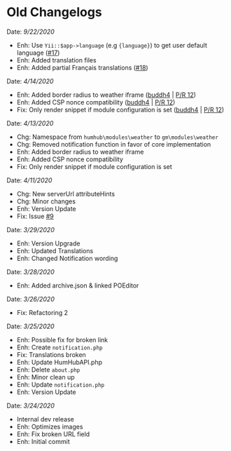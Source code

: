 # Old Changelogs

Date: *9/22/2020*
- Enh: Use `Yii::$app->language` (e.g `{language}`) to get user default language ([#17](https://github.com/GreenMeteor/humhub-weather-module/issues/17))
- Enh: Added translation files
- Enh: Added partial Français translations ([#18](https://github.com/GreenMeteor/humhub-weather-module/issues/18))

Date: *4/14/2020*
- Enh: Added border radius to weather iframe ([buddh4](https://github.com/buddh4) | [P/R 12](https://github.com/GreenMeteor/humhub-weather-module/pull/12))
- Enh: Added CSP nonce compatibility ([buddh4](https://github.com/buddh4) | [P/R 12](https://github.com/GreenMeteor/humhub-weather-module/pull/12))
- Fix: Only render snippet if module configuration is set ([buddh4](https://github.com/buddh4) | [P/R 12](https://github.com/GreenMeteor/humhub-weather-module/pull/12))

Date: *4/13/2020*
- Chg: Namespace from `humhub\modules\weather` to `gm\modules\weather`
- Chg: Removed notification function in favor of core implementation
- Enh: Added border radius to weather iframe
- Enh: Added CSP nonce compatibility
- Fix: Only render snippet if module configuration is set

Date: *4/11/2020*
- Chg: New serverUrl attributeHints
- Chg: Minor changes
- Enh: Version Update
- Fix: Issue [#9](https://github.com/GreenMeteor/humhub-weather-module/issues/9)

Date: *3/29/2020*
- Enh: Version Upgrade
- Enh: Updated Translations
- Enh: Changed Notification wording 

Date: *3/28/2020*
- Enh: Added archive.json & linked POEditor

Date: *3/26/2020*
- Fix: Refactoring 2

Date: *3/25/2020*
- Enh: Possible fix for broken link
- Enh: Create `notification.php`
- Fix: Translations broken
- Enh: Update HumHubAPI.php
- Enh: Delete `about.php`
- Enh: Minor clean up
- Enh: Update `notification.php`
- Enh: Version Update

Date: *3/24/2020*
- Internal dev release
- Enh: Optimizes images
- Enh: Fix broken URL field
- Enh: Initial commit
